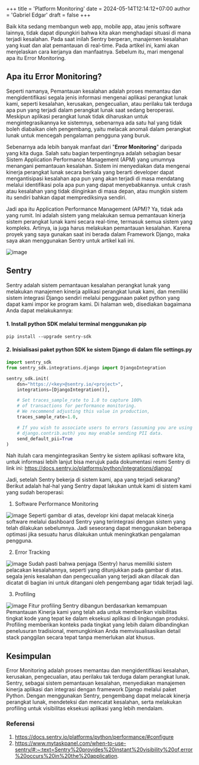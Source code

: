 +++
title = 'Platform Monitoring'
date = 2024-05-14T12:14:12+07:00
author = 'Gabriel Edgar'
draft = false
+++

Baik kita sedang membangun web app, mobile app, atau jenis software lainnya, tidak dapat dipungkiri bahwa kita akan menghadapi situasi di mana terjadi kesalahan. 
Pada saat inilah Sentry berperan, manajemen kesalahan yang kuat dan alat pemantauan di real-time. 
Pada artikel ini, kami akan menjelaskan cara kerjanya dan manfaatnya. Sebelum itu, mari mengenal apa itu Error Monitoring.

## Apa itu Error Monitoring?
Seperti namanya, Pemantauan kesalahan adalah proses memantau dan mengidentifikasi segala jenis informasi mengenai aplikasi perangkat lunak kami, seperti kesalahan, kerusakan, pengecualian, atau perilaku tak terduga apa pun yang terjadi dalam perangkat lunak saat sedang beroperasi. Meskipun aplikasi perangkat lunak tidak diharuskan untuk mengintegrasikannya ke sistemnya, sebenarnya ada satu hal yang tidak boleh diabaikan oleh pengembang, yaitu melacak anomali dalam perangkat lunak untuk mencegah pengalaman pengguna yang buruk.

Sebenarnya ada lebih banyak manfaat dari "**Error Monitoring**" daripada yang kita duga. 
Salah satu bagian terpentingnya adalah sebagian besar Sistem Application Performance Management (APM) yang umumnya menangani pemantauan kesalahan. 
Sistem ini menyediakan data mengenai kinerja perangkat lunak secara berkala yang berarti developer dapat mengantisipasi kesalahan apa pun yang akan terjadi di masa mendatang melalui identifikasi pola apa pun yang dapat menyebabkannya. untuk crash atau kesalahan yang tidak diinginkan di masa depan, atau mungkin sistem itu sendiri bahkan dapat memprediksinya sendiri.

Jadi apa itu Application Performance Management (APM)? Ya, tidak ada yang rumit. Ini adalah sistem yang melakukan semua pemantauan kinerja sistem perangkat lunak kami secara real-time, termasuk semua sistem yang kompleks. Artinya, ia juga harus melakukan pemantauan kesalahan.
Karena proyek yang saya gunakan saat ini berada dalam Framework Django, maka saya akan menggunakan Sentry untuk artikel kali ini.

![image](https://github.com/nois44/nois44.github.io/assets/94152526/3c63fe0f-ca1e-445a-9ad2-a6e8ba1f4b96)

## Sentry
Sentry adalah sistem pemantauan kesalahan perangkat lunak yang melakukan manajemen kinerja aplikasi perangkat lunak kami, dan memiliki sistem integrasi Django sendiri melalui penggunaan paket python yang dapat kami impor ke program kami.
Di halaman web, disediakan bagaimana Anda dapat melakukannya:

#### 1. Install python SDK melalui terminal menggunakan pip
```terminal
pip install --upgrade sentry-sdk
```

#### 2. Inisialisasi paket python SDK ke sistem Django di dalam file settings.py
```python
import sentry_sdk
from sentry_sdk.integrations.django import DjangoIntegration

sentry_sdk.init(
    dsn="https://<key>@sentry.io/<project>",
    integrations=[DjangoIntegration()],

    # Set traces_sample_rate to 1.0 to capture 100%
    # of transactions for performance monitoring.
    # We recommend adjusting this value in production,
    traces_sample_rate=1.0,

    # If you wish to associate users to errors (assuming you are using
    # django.contrib.auth) you may enable sending PII data.
    send_default_pii=True
)
```

Nah itulah cara mengintegrasikan Sentry ke sistem aplikasi software kita, untuk informasi lebih lanjut bisa merujuk pada dokumentasi resmi Sentry di link ini: https://docs.sentry.io/platforms/python/integrations/django/

Jadi, setelah Sentry bekerja di sistem kami, apa yang terjadi sekarang? Berikut adalah hal-hal yang Sentry dapat lakukan untuk kami di sistem kami yang sudah beroperasi:

1. Software Performance Monitoring

![image](https://github.com/nois44/nois44.github.io/assets/94152526/ee0deaf3-1f4d-4e90-96e2-6abaab441299)
Seperti gambar di atas, developr kini dapat melacak kinerja software melalui dashboard Sentry yang terintegrasi dengan sistem yang telah dilakukan sebelumnya. Jadi seseorang dapat menggunakan beberapa optimasi jika sesuatu harus dilakukan untuk meningkatkan pengalaman pengguna.

2. Error Tracking

![image](https://github.com/nois44/nois44.github.io/assets/94152526/226998c7-0073-4a1d-ac8b-08b0cf33f44a)
Sudah pasti bahwa penjaga (Sentry) harus memiliki sistem pelacakan kesalahannya, seperti yang ditunjukkan pada gambar di atas. segala jenis kesalahan dan pengecualian yang terjadi akan dilacak dan dicatat di bagian ini untuk ditangani oleh pengembang agar tidak terjadi lagi.

3. Profiling

![image](https://github.com/nois44/nois44.github.io/assets/94152526/4b3ed11b-2d91-4488-94b1-ee6eff177043)
Fitur profiling Sentry dibangun berdasarkan kemampuan Pemantauan Kinerja kami yang telah ada untuk memberikan visibilitas tingkat kode yang tepat ke dalam eksekusi aplikasi di lingkungan produksi. 
Profiling memberikan konteks pada tingkat yang lebih dalam dibandingkan penelusuran tradisional, memungkinkan Anda memvisualisasikan detail stack panggilan secara tepat tanpa memerlukan alat khusus.

## Kesimpulan
Error Monitoring adalah proses memantau dan mengidentifikasi kesalahan, kerusakan, pengecualian, atau perilaku tak terduga dalam perangkat lunak. Sentry, sebagai sistem pemantauan kesalahan, menyediakan manajemen kinerja aplikasi dan integrasi dengan framework Django melalui paket Python. Dengan menggunakan Sentry, pengembang dapat melacak kinerja perangkat lunak, mendeteksi dan mencatat kesalahan, serta melakukan profiling untuk visibilitas eksekusi aplikasi yang lebih mendalam.

### Referensi
1. https://docs.sentry.io/platforms/python/performance/#configure
2. https://www.mytaskpanel.com/when-to-use-sentry/#:~:text=Sentry%20provides%20instant%20visibility%20of,error%20occurs%20in%20the%20application.
